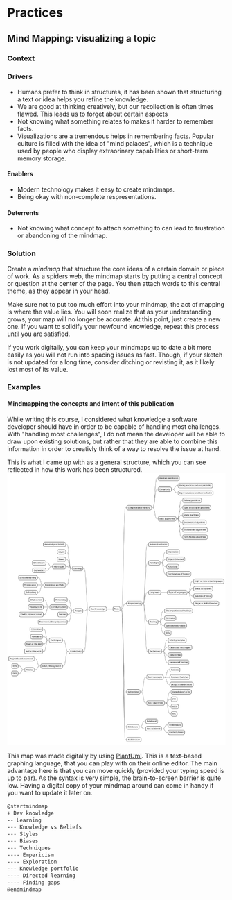 # Practices

## Mind Mapping: visualizing a topic

### Context



### Drivers

* Humans prefer to think in structures, it has been shown that structuring a text or idea helps you refine the knowledge.
* We are good at thinking creatively, but our recollection is often times flawed. This leads us to forget about certain aspects
* Not knowing what something relates to makes it harder to remember facts.
* Visualizations are a tremendous helps in remembering facts. Popular culture is filled with the idea of "mind palaces", which is a technique used by people who display extraorinary capabilities or short-term memory storage.

#### Enablers

* Modern technology makes it easy to create mindmaps.
* Being okay with non-complete respresentations.

#### Deterrents

* Not knowing what concept to attach something to can lead to frustration or abandoning of the mindmap.

### Solution

Create a _mindmap_ that structure the core ideas of a certain domain or piece of work.
As a spiders web, the mindmap starts by putting a central concept or question at the center of the page.
You then attach words to this central theme, as they appear in your head.

Make sure not to put too much effort into your mindmap, the act of mapping is where the value lies.
You will soon realize that as your understanding grows, your map will no longer be accurate.
At this point, just create a new one. If you want to solidify your newfound knowledge, repeat this process until you are satisfied. 

If you work digitally, you can keep your mindmaps up to date a bit more easily as you will not run into spacing issues as fast. Though, if your sketch is not updated for a long time, consider ditching or revisting it, as it likely lost most of its value.


### Examples

#### Mindmapping the concepts and intent of this publication

While writing this course, I considered what knowledge a software developer should have in order to be capable of handling most challenges. With "handling most challenges", I do not mean the developer will be able to draw upon existing solutions, but rather that they are able to combine this information in order to creativly think of a way to resolve the issue at hand.

This is what I came up with as a general structure, which you can see reflected in how this work has been structured.
![A mindmap of topics in this work ><](./knowledge_map.png ':size=540')

This map was made digitally by using [PlantUml](https://plantuml.com/mindmap-diagram). This is a text-based graphing language, that you can play with on their online editor.
The main advantage here is that you can move quickly (provided your typing speed is up to par). As the syntax is very simple, the brain-to-screen barrier is quite low. Having a digital copy of your mindmap around can come in handy if you want to update it later on.

````
@startmindmap
+ Dev knowledge
-- Learning
--- Knowledge vs Beliefs
--- Styles
--- Biases
--- Techniques
---- Empericism
---- Exploration
--- Knowledge portfolio
---- Directed learning
---- Finding gaps
@endmindmap
````

